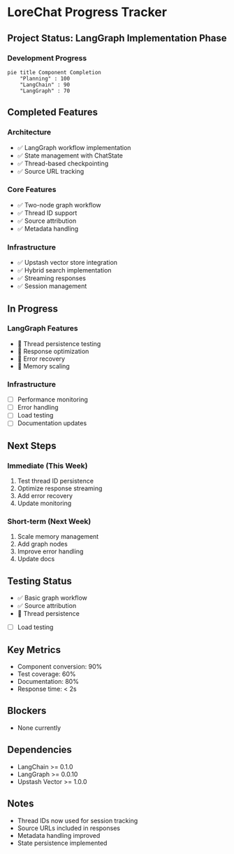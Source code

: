 # LoreChat Progress Tracker

## Project Status: LangGraph Implementation Phase

### Development Progress
```mermaid
pie title Component Completion
    "Planning" : 100
    "LangChain" : 90
    "LangGraph" : 70
```

## Completed Features

### Architecture
- ✅ LangGraph workflow implementation
- ✅ State management with ChatState
- ✅ Thread-based checkpointing
- ✅ Source URL tracking

### Core Features
- ✅ Two-node graph workflow
- ✅ Thread ID support
- ✅ Source attribution
- ✅ Metadata handling

### Infrastructure
- ✅ Upstash vector store integration
- ✅ Hybrid search implementation
- ✅ Streaming responses
- ✅ Session management

## In Progress

### LangGraph Features
- 🔄 Thread persistence testing
- 🔄 Response optimization
- 🔄 Error recovery
- 🔄 Memory scaling

### Infrastructure
- [ ] Performance monitoring
- [ ] Error handling
- [ ] Load testing
- [ ] Documentation updates

## Next Steps

### Immediate (This Week)
1. Test thread ID persistence
2. Optimize response streaming
3. Add error recovery
4. Update monitoring

### Short-term (Next Week)
1. Scale memory management
2. Add graph nodes
3. Improve error handling
4. Update docs

## Testing Status
- ✅ Basic graph workflow
- ✅ Source attribution
- 🔄 Thread persistence
- [ ] Load testing

## Key Metrics
- Component conversion: 90%
- Test coverage: 60%
- Documentation: 80%
- Response time: < 2s

## Blockers
- None currently

## Dependencies
- LangChain >= 0.1.0
- LangGraph >= 0.0.10
- Upstash Vector >= 1.0.0

## Notes
- Thread IDs now used for session tracking
- Source URLs included in responses
- Metadata handling improved
- State persistence implemented
